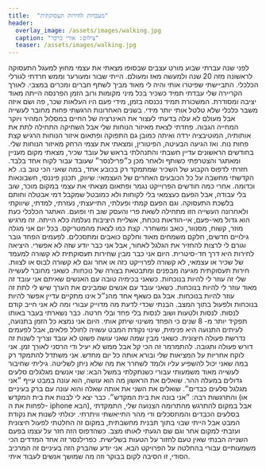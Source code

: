```yaml
---
title:  "מעבדות לחירות תעסוקתית"
header:
  overlay_image: /assets/images/walking.jpg
  caption: "צילום: אורי ברכר"
  teaser: /assets/images/walking.jpg
---
```

<!--more-->
לפני שנה עברתי שבוע מורט עצבים שבסופו מצאתי את עצמי מחוץ למעגל התעסוקה לראשונה מזה 20 שנה ולמעשה מאז ומעולם. הייתי שבור ומעורער וממש חרדתי לגורלי הכלכלי. התביישתי שפיטרו אותי והיה לי מאוד מביך לשתף חברים ומכרים במצבי.
לאורך הקריירה שלי עבדתי תמיד כשכיר בכל מיני מקומות ורוב הזמן הפרנסה הייתה מאוד יציבה ומסודרת. המשכורת תמיד נכנסה בזמן, מידי פעם היו העלאות שכר, פה ושם איזה משבר כלכלי שלא טלטל אותי יותר מידי.
בשנים האחרונות הרגשתי פחות מחובר לעשייה אבל מעולם לא עלה בדעתי לעצור את האינרציה של החיים במסלול המהיר ויוקר המחייה הגבוה. פחדתי לצאת מאיזור הנוחות שלי אבל השחיקה התחילה לתת את אותותיה, המוטיבציה ירדה ואיתה כמובן גם התפוקה ופתאום איזור הנוחות הרגיש קצת פחות נוח.
ואז הגיעה הבעיטה, הפיטורין, ומצאתי את עצמי הרחק מאיזור הנוחות שלי. בחודשים הראשונים עדיין חשבתי והתנהלתי בראש של עובד שכיר, מצאתי מקום מעניין ומאתגר והצטרפתי כשותף ולאחר מכן כ״פרילנסר״ שעובד עבור לקוח אחד בלבד. חזרתי לדפוס הקבוע של השכיר שמתמקד רק בכובע אחד, במה שאני הכי טוב בו. לא הקדשתי מחשבה על כל הכובעים האחרים של העצמאי: שיווק, תכנון פיננסי, חשבונאות וכדומה.
אחרי כמה חודשים הפרוייקט נגמר ופתאום מצאתי את עצמי במקום מוכר, שוב בלי עבודה, אבל הפעם כעצמאי בלי לקוחות ולא כמובטל שמקבל דמי אבטלה וחותם בלשכת התעסוקה. וגם הפעם קמתי ופעלתי, התייעצתי, נעזרתי, למדתי, שיווקתי ולאחרונה העשייה הזו מתחילה לשאת פרי והעסק שוב חי ופועם.
האתגר הכלכלי כעת הוא גדול מאי-פעם, אי-הודאות נוכחת, אשליית היציבות נעלמה כלא הייתה. זה מרגיש מוזר, קשוח, מסנוור, כואב ומשחרר. קצת כמו לצאת מהמטריקס. בכל יום אני מגלה גילויים חדשים, חלקם משמחים מאוד וחלקם כואבים ומתסכלים. לפעמים הפחד גובר וגורם לי לרצות להחזיר את הגלגל לאחור, אבל אני כבר יודע שזה לא אפשרי. היציאה לחירות היא דרך חד-סיטרית.
היום אני כבר מבין שחירות תעסוקתית לא קשורה למעמד של שכיר או עצמאי, לא קשורה לפרוייקט כזה או אחר וגם לא קשורה לבוס או לצוות. חירות תעסוקתית מגיעה מבפנים ומתבטאת בצורה של נוכחות. כשאני מחובר לעשייה שלי זה עוזר לי להיות בנוכחות. כשאני בכימיה טובה עם האנשים שאיתם אני עובד זה מאוד עוזר לי להיות בנוכחות. כשאני עובד עם אנשים שמבינים את הערך שיש לי לתת זה עוזר להיות בנוכחות.
אבל גם כשאף אחד מהנ״ל אינו מתקיים עדיין אפשר להיות בנוכחות ולפעול בתוך המצב. הבנתי שכדי לדעת מה מדוייק עבורי ומה לא אני חייב קודם לנסות. לנסות ולטעות ושוב לנסות בלי פחד ובלי חרטה. כבר נשארתי  בעבר באותו תפקיד יותר מ- 8 שנים כי הפחד משינוי שיתק אותי. היום אני נמצא כל הזמן בתנועה, לעיתים התנועה היא פנימית, שינוי נקודת המבט עשויה לחולל פלאים, אבל לפעמים נדרשת פעולה חיצונית.
כשאני מבין שמה שאני עושה פשוט לא עובד וצריך לשנות זה דורש פעולה ותגובה. להתמרמר זה הכי קל אבל ממש לא יעיל ודי הרסני לאורך זמן. אני לוקח אחריות על המציאות שלי ובורא אותה כל יום מחדש. אני משתדל להתמקד רק במה שאני יכול להשפיע עליו ולומד לשחרר את מה שלא ניתן לשליטה.
גיליתי שחיבור לעשייה מאוד משמעותי עבורי כשנתקלתי במשל הבא: שני אנשים מגלגלים סלעים גדולים במעלה ההר. שואלים את הראשון מה הוא עושה, הוא עונה במבט עייף ״אני מגלגל סלעים כבדים״. שואלים את השני את אותה שאלה והוא עונה עם ברק בעיניים והתרגשות רבה: ״אני בונה את בית המקדש״.
כבר יצא לי לבנות את בית המקדש (או לפחות את ה- iphone הבא), אבל במקום להתרגש מהתרומה הצנועה שלי, התמקדתי בסלעים הכבדים והמתסכלים ודי מהר התייאשתי וויתרתי. יכולתי לשנות את נקודת המבט אבל הייתי שבוי בתוך תבנית מחשבתית, במקום זה החלטתי לפעול חיצונית ועזבתי למקום אחר וגם שם הגעתי לאותו מצב.
כשהדפוס הזה חזר על עצמו בפעם השנייה הבנתי שאין טעם לחזור על הטעות בשלישית. כפרילנסר זה אחד המדדים הכי משמעותיים עבורי בהחלטה על הפרויקט הבא. אני יודע שהברק הזה בעיניים זה המרכיב הסודי, זו הסיבה לקום בבוקר וזה מה שמושך אנשים לעבוד איתי.